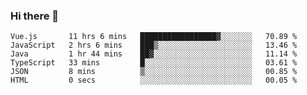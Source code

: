 ### Hi there 👋

<!--START_SECTION:waka-->

```text
Vue.js       11 hrs 6 mins   █████████████████▓░░░░░░░   70.89 %
JavaScript   2 hrs 6 mins    ███▒░░░░░░░░░░░░░░░░░░░░░   13.46 %
Java         1 hr 44 mins    ██▓░░░░░░░░░░░░░░░░░░░░░░   11.14 %
TypeScript   33 mins         █░░░░░░░░░░░░░░░░░░░░░░░░   03.61 %
JSON         8 mins          ▒░░░░░░░░░░░░░░░░░░░░░░░░   00.85 %
HTML         0 secs          ░░░░░░░░░░░░░░░░░░░░░░░░░   00.05 %
```

<!--END_SECTION:waka-->

<!--
**Jonas-VanHaeken/Jonas-VanHaeken** is a ✨ _special_ ✨ repository because its `README.md` (this file) appears on your GitHub profile.

Here are some ideas to get you started:

- 🔭 I’m currently working on ...
- 🌱 I’m currently learning ...
- 👯 I’m looking to collaborate on ...
- 🤔 I’m looking for help with ...
- 💬 Ask me about ...
- 📫 How to reach me: ...
- 😄 Pronouns: ...
- ⚡ Fun fact: ...
-->
